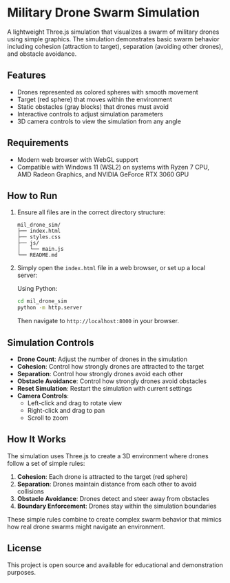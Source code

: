 # Military Drone Swarm Simulation

A lightweight Three.js simulation that visualizes a swarm of military drones using simple graphics. The simulation demonstrates basic swarm behavior including cohesion (attraction to target), separation (avoiding other drones), and obstacle avoidance.

## Features

- Drones represented as colored spheres with smooth movement
- Target (red sphere) that moves within the environment
- Static obstacles (gray blocks) that drones must avoid
- Interactive controls to adjust simulation parameters
- 3D camera controls to view the simulation from any angle

## Requirements

- Modern web browser with WebGL support
- Compatible with Windows 11 (WSL2) on systems with Ryzen 7 CPU, AMD Radeon Graphics, and NVIDIA GeForce RTX 3060 GPU

## How to Run

1. Ensure all files are in the correct directory structure:
   ```
   mil_drone_sim/
   ├── index.html
   ├── styles.css
   ├── js/
   │   └── main.js
   └── README.md
   ```

2. Simply open the `index.html` file in a web browser, or set up a local server:
   
   Using Python:
   ```bash
   cd mil_drone_sim
   python -m http.server
   ```
   
   Then navigate to `http://localhost:8000` in your browser.

## Simulation Controls

- **Drone Count**: Adjust the number of drones in the simulation
- **Cohesion**: Control how strongly drones are attracted to the target
- **Separation**: Control how strongly drones avoid each other
- **Obstacle Avoidance**: Control how strongly drones avoid obstacles
- **Reset Simulation**: Restart the simulation with current settings
- **Camera Controls**: 
  - Left-click and drag to rotate view
  - Right-click and drag to pan
  - Scroll to zoom

## How It Works

The simulation uses Three.js to create a 3D environment where drones follow a set of simple rules:

1. **Cohesion**: Each drone is attracted to the target (red sphere)
2. **Separation**: Drones maintain distance from each other to avoid collisions
3. **Obstacle Avoidance**: Drones detect and steer away from obstacles
4. **Boundary Enforcement**: Drones stay within the simulation boundaries

These simple rules combine to create complex swarm behavior that mimics how real drone swarms might navigate an environment.

## License

This project is open source and available for educational and demonstration purposes. 